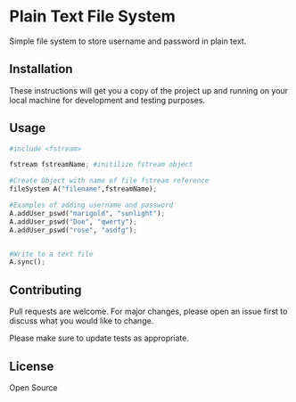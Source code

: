 # Plain Text File System

Simple file system to store username and password in plain text.

## Installation

These instructions will get you a copy of the project up and running on your local machine for development and testing purposes.



## Usage

```python
#include <fstream>

fstream fstreamName; #initilize fstream object

#Create Object with name of file fstream reference
fileSystem A("filename",fstreamName); 

#Examples of adding username and password
A.addUser_pswd("marigold", "sunlight"); 
A.addUser_pswd("Doe", "qwerty");
A.addUser_pswd("rose", "asdfg");


#Write to a text file
A.sync();
```

## Contributing
Pull requests are welcome. For major changes, please open an issue first to discuss what you would like to change.

Please make sure to update tests as appropriate.

## License
Open Source
